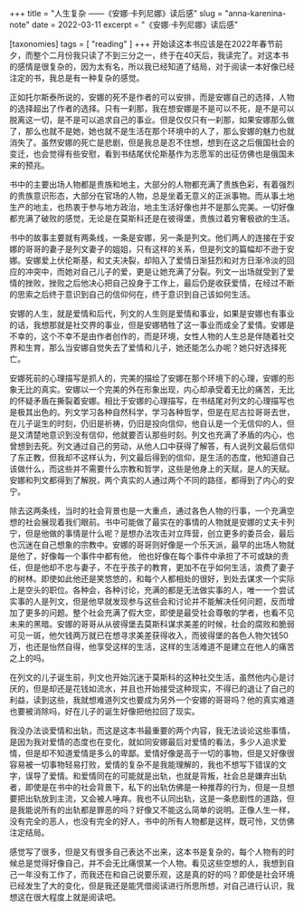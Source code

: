 +++
title = "人生复杂 ——《安娜·卡列尼娜》读后感"
slug = "anna-karenina-note"
date = 2022-03-11
excerpt = "《安娜·卡列尼娜》读后感"

[taxonomies]
tags = [ "reading" ]
+++
开始读这本书应该是在2022年春节前夕，而整个二月份我只读了不到三分之一，终于在40天后，我读完了。对这本书的感情是很复杂的，因为太有名，所以我已经知道了结局，对于阅读一本好像已经注定的书，我总是有一种复杂的感觉。

正如托尔斯泰所说的，安娜的死不是作者的可以安排，而是安娜自己的选择，人物的选择超出了作者的选择。只有一刹那，我在想安娜是不是可以不死，是不是可以脱离这一切，是不是可以追求自己的事业。但是仅仅只有一刹那，如果安娜那么做了，那么也就不是她，她也就不是生活在那个环境中的人了，那么安娜的魅力也就消失了。虽然安娜的死亡是悲剧，但是我总是忍不住想，想到在这之后俄国社会的变迁，也会觉得有些安慰，看到书结尾伏伦斯基作为志愿军的出征仿佛也是俄国未来的预兆。

书中的主要出场人物都是贵族和地主，大部分的人物都充满了贵族色彩，有着强烈的贵族意识形态，大部分在官场的人物，总是坐着无意义的正派事物。而从事土地生产的地主，也热衷于参与地方政治，地主生活好像也并不是那么完美。一切好像都充满了破败的感觉，无论是在莫斯科还是在彼得堡，贵族过着穷奢极欲的生活。

书中的故事主要就有两条线，一条是安娜，另一条是列文。他们两人的连接在于安娜的哥哥的妻子是列文妻子的姐姐，只有这样的关系，但是列文的篇幅却不逊于安娜。安娜爱上伏伦斯基，和丈夫决裂，却陷入了爱情日渐狂烈和对方日渐冷淡的回应的冲突中，而她对自己儿子的爱，更是让她充满了分裂。列文一出场就受到了爱情的挫败，挫败之后他决心把自己投身于工作上，最后仍是收获爱情，在经过不断的思索之后终于意识到自己的信仰何在，终于意识到自己该如何生活。

安娜的人生，就是爱情和后代，列文的人生则是爱情和事业，如果是安娜也有事业的话，我想那就是社交界的事业，但是安娜牺牲了这一事业而成全了爱情。安娜是不幸的，这个不幸不是由作者创作的，而是环境，女性人物的人生总是伴随着社交界和生育，那么当安娜自觉失去了爱情和儿子，她还能怎么办呢？她只好选择死亡。

安娜死前的心理描写是抓人的，完美的描绘了安娜在那个环境下的心理，安娜的形象无比的真实。安娜以一个完美的外在形象出现，内心却承受着无比的痛苦，无比的怀疑矛盾在撕裂着安娜。相比于安娜的心理描写，在书结尾对列文的心理描写也是极其出色的。列文学习各种自然科学，学习各种哲学，但是在尼古拉哥哥去世，在儿子诞生的时刻，仍旧是祈祷，仍旧是投向信仰，他自认是一个无信仰的人，但是又清楚地意识到没有信仰，他就要否认那些时刻。列文也充满了矛盾的内心，也曾想到去死。列文通过自己的劳动，从他人口中获得了解答，有人说列文最后信仰了东正教，但我却不这样认为，列文最后得到的信仰，是生活的态度，他知道自己该做什么，而这些并不需要什么宗教和哲学，这些是他身上的天赋，是人的天赋。安娜和列文都得到了解脱，两个真实的人通过两个不同的路径，都得到了内心的安宁。

除去这两条线，当时的社会背景也是一大重点，通过各色人物的行事，一个充满空想的社会展现着我们眼前。书中可能做了最实在的事情的人物就是安娜的丈夫卡列宁，但是他做的事情是什么呢？是想办法攻击对立阵营，创立更多的委员会，最后也沉迷在自己想象的宗教中。安娜的哥哥则好像是一个乐天派，最早的出场人物就是他了，好像每一个事件中都有他， 他也好像在每个事件中承担了不可或缺的责任，但是他却不忠与妻子，不在乎孩子的教育，更加不在乎如何生活，浪费了妻子的树林。即使如此他还是笑悠悠的，和每个人都相处的很好，到处去谋求一个实际上是空头的职位。各种会，各种讨论，充满的都是无法做实事的人，唯一一个尝试实事的人是列文，但是他早就发现参与这些会和讨论并不能解决任何问题，反而增加了更多的问题。整个社会充满了假大空，即使是最受社会尊敬的学者，也看不见未来的黑暗。安娜的哥哥从从彼得堡去莫斯科谋求美差的时候，社会的腐败和脆弱可见一斑，他欠钱两万就已在想寻求美差获得收入，而彼得堡的各色人物欠钱50万，也还是怡然自得，他享受这样的生活，这样的生活难道不是建立在他人的痛苦之上的吗。

在列文的儿子诞生前，列文也开始沉迷于莫斯科的这种社交生活，虽然他内心是讨厌的，但是却还是花钱如流水，并且也开始接受这种现实，不得已的退让了自己的利益，读到这些，我就想难道列文也要成为另外一个安娜的哥哥吗？他的真实难道也要被消除吗，好在儿子的诞生好像把他拉回了现实。

我没办法谈爱情和出轨，而这是这本书最重要的两个内容，我无法谈论这些事情，是因为我对爱情的态度也在变化，就如同安娜最后对爱情的看法，多少人追求爱情，但是却不知道爱情是多么的卑鄙。爱情好像是高于一切的事物，但是又好像很容易被一切事物轻易打败，爱情的复杂不是我能理解的，我也不想写下错误的文字，误导了爱情。和爱情同在的可能就是出轨，也就是背叛，社会总是嫌弃出轨者，即使是在书中的社会背景下，私下的出轨仿佛是一种推荐的行为，但是一旦想要把出轨放到主流，又会被人唾弃。我也不认同出轨，这是一条悲剧性的道路，但是我能说所有的出轨都是罪恶的吗？好像又不能这么简单的说明。正像人生一样，没有完全的恶人，也没有完全的好人，书中的所有人物都是这样，既可怜，又仿佛注定结局。

感觉写了很多，但是又有很多自己表达不出来，这本书是复杂的，每个人物有的时候总是觉得好像自己，并不会无比痛恨某一个人物。看见这些空想的人，我想到自己一年没有工作了，而我还在和自己说要乐观，这是真的好的吗？即使是社会环境已经发生了大的变化，但是我还是能凭借阅读进行所思所想，对自己进行认识，我想这在很大程度上就是阅读吧。